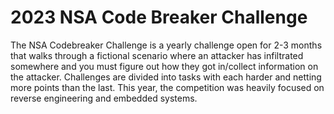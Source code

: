 # 2023 NSA Code Breaker Challenge
The NSA Codebreaker Challenge is a yearly challenge open for 2-3 months that walks through a fictional scenario where an attacker has infiltrated somewhere and  you must figure out how they got in/collect information on the attacker.
Challenges are divided into tasks with each harder and netting more points than the last.
This year, the competition was heavily focused on reverse engineering and embedded systems.
